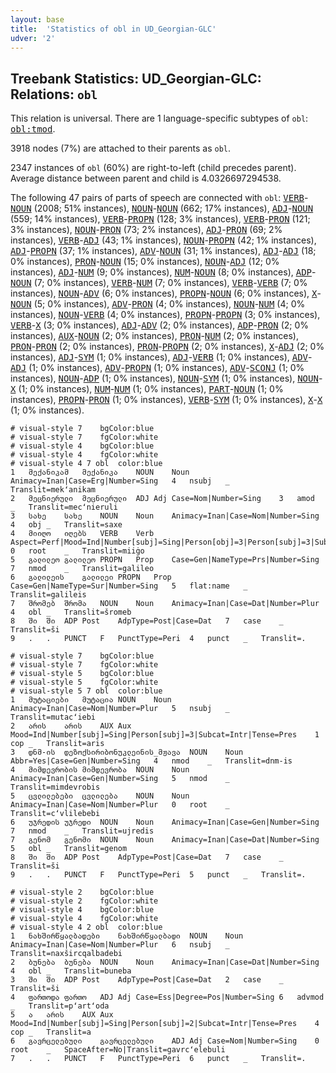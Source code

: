 ```yaml
---
layout: base
title:  'Statistics of obl in UD_Georgian-GLC'
udver: '2'
---
```


## Treebank Statistics: UD_Georgian-GLC: Relations: `obl`

This relation is universal.
There are 1 language-specific subtypes of `obl`: <tt><a href="ka_glc-dep-obl-tmod.html">obl:tmod</a></tt>.

3918 nodes (7%) are attached to their parents as `obl`.

2347 instances of `obl` (60%) are right-to-left (child precedes parent).
Average distance between parent and child is 4.0326697294538.

The following 47 pairs of parts of speech are connected with `obl`: <tt><a href="ka_glc-pos-VERB.html">VERB</a></tt>-<tt><a href="ka_glc-pos-NOUN.html">NOUN</a></tt> (2008; 51% instances), <tt><a href="ka_glc-pos-NOUN.html">NOUN</a></tt>-<tt><a href="ka_glc-pos-NOUN.html">NOUN</a></tt> (662; 17% instances), <tt><a href="ka_glc-pos-ADJ.html">ADJ</a></tt>-<tt><a href="ka_glc-pos-NOUN.html">NOUN</a></tt> (559; 14% instances), <tt><a href="ka_glc-pos-VERB.html">VERB</a></tt>-<tt><a href="ka_glc-pos-PROPN.html">PROPN</a></tt> (128; 3% instances), <tt><a href="ka_glc-pos-VERB.html">VERB</a></tt>-<tt><a href="ka_glc-pos-PRON.html">PRON</a></tt> (121; 3% instances), <tt><a href="ka_glc-pos-NOUN.html">NOUN</a></tt>-<tt><a href="ka_glc-pos-PRON.html">PRON</a></tt> (73; 2% instances), <tt><a href="ka_glc-pos-ADJ.html">ADJ</a></tt>-<tt><a href="ka_glc-pos-PRON.html">PRON</a></tt> (69; 2% instances), <tt><a href="ka_glc-pos-VERB.html">VERB</a></tt>-<tt><a href="ka_glc-pos-ADJ.html">ADJ</a></tt> (43; 1% instances), <tt><a href="ka_glc-pos-NOUN.html">NOUN</a></tt>-<tt><a href="ka_glc-pos-PROPN.html">PROPN</a></tt> (42; 1% instances), <tt><a href="ka_glc-pos-ADJ.html">ADJ</a></tt>-<tt><a href="ka_glc-pos-PROPN.html">PROPN</a></tt> (37; 1% instances), <tt><a href="ka_glc-pos-ADV.html">ADV</a></tt>-<tt><a href="ka_glc-pos-NOUN.html">NOUN</a></tt> (31; 1% instances), <tt><a href="ka_glc-pos-ADJ.html">ADJ</a></tt>-<tt><a href="ka_glc-pos-ADJ.html">ADJ</a></tt> (18; 0% instances), <tt><a href="ka_glc-pos-PRON.html">PRON</a></tt>-<tt><a href="ka_glc-pos-NOUN.html">NOUN</a></tt> (15; 0% instances), <tt><a href="ka_glc-pos-NOUN.html">NOUN</a></tt>-<tt><a href="ka_glc-pos-ADJ.html">ADJ</a></tt> (12; 0% instances), <tt><a href="ka_glc-pos-ADJ.html">ADJ</a></tt>-<tt><a href="ka_glc-pos-NUM.html">NUM</a></tt> (9; 0% instances), <tt><a href="ka_glc-pos-NUM.html">NUM</a></tt>-<tt><a href="ka_glc-pos-NOUN.html">NOUN</a></tt> (8; 0% instances), <tt><a href="ka_glc-pos-ADP.html">ADP</a></tt>-<tt><a href="ka_glc-pos-NOUN.html">NOUN</a></tt> (7; 0% instances), <tt><a href="ka_glc-pos-VERB.html">VERB</a></tt>-<tt><a href="ka_glc-pos-NUM.html">NUM</a></tt> (7; 0% instances), <tt><a href="ka_glc-pos-VERB.html">VERB</a></tt>-<tt><a href="ka_glc-pos-VERB.html">VERB</a></tt> (7; 0% instances), <tt><a href="ka_glc-pos-NOUN.html">NOUN</a></tt>-<tt><a href="ka_glc-pos-ADV.html">ADV</a></tt> (6; 0% instances), <tt><a href="ka_glc-pos-PROPN.html">PROPN</a></tt>-<tt><a href="ka_glc-pos-NOUN.html">NOUN</a></tt> (6; 0% instances), <tt><a href="ka_glc-pos-X.html">X</a></tt>-<tt><a href="ka_glc-pos-NOUN.html">NOUN</a></tt> (5; 0% instances), <tt><a href="ka_glc-pos-ADV.html">ADV</a></tt>-<tt><a href="ka_glc-pos-PRON.html">PRON</a></tt> (4; 0% instances), <tt><a href="ka_glc-pos-NOUN.html">NOUN</a></tt>-<tt><a href="ka_glc-pos-NUM.html">NUM</a></tt> (4; 0% instances), <tt><a href="ka_glc-pos-NOUN.html">NOUN</a></tt>-<tt><a href="ka_glc-pos-VERB.html">VERB</a></tt> (4; 0% instances), <tt><a href="ka_glc-pos-PROPN.html">PROPN</a></tt>-<tt><a href="ka_glc-pos-PROPN.html">PROPN</a></tt> (3; 0% instances), <tt><a href="ka_glc-pos-VERB.html">VERB</a></tt>-<tt><a href="ka_glc-pos-X.html">X</a></tt> (3; 0% instances), <tt><a href="ka_glc-pos-ADJ.html">ADJ</a></tt>-<tt><a href="ka_glc-pos-ADV.html">ADV</a></tt> (2; 0% instances), <tt><a href="ka_glc-pos-ADP.html">ADP</a></tt>-<tt><a href="ka_glc-pos-PRON.html">PRON</a></tt> (2; 0% instances), <tt><a href="ka_glc-pos-AUX.html">AUX</a></tt>-<tt><a href="ka_glc-pos-NOUN.html">NOUN</a></tt> (2; 0% instances), <tt><a href="ka_glc-pos-PRON.html">PRON</a></tt>-<tt><a href="ka_glc-pos-NUM.html">NUM</a></tt> (2; 0% instances), <tt><a href="ka_glc-pos-PRON.html">PRON</a></tt>-<tt><a href="ka_glc-pos-PRON.html">PRON</a></tt> (2; 0% instances), <tt><a href="ka_glc-pos-PRON.html">PRON</a></tt>-<tt><a href="ka_glc-pos-PROPN.html">PROPN</a></tt> (2; 0% instances), <tt><a href="ka_glc-pos-X.html">X</a></tt>-<tt><a href="ka_glc-pos-ADJ.html">ADJ</a></tt> (2; 0% instances), <tt><a href="ka_glc-pos-ADJ.html">ADJ</a></tt>-<tt><a href="ka_glc-pos-SYM.html">SYM</a></tt> (1; 0% instances), <tt><a href="ka_glc-pos-ADJ.html">ADJ</a></tt>-<tt><a href="ka_glc-pos-VERB.html">VERB</a></tt> (1; 0% instances), <tt><a href="ka_glc-pos-ADV.html">ADV</a></tt>-<tt><a href="ka_glc-pos-ADJ.html">ADJ</a></tt> (1; 0% instances), <tt><a href="ka_glc-pos-ADV.html">ADV</a></tt>-<tt><a href="ka_glc-pos-PROPN.html">PROPN</a></tt> (1; 0% instances), <tt><a href="ka_glc-pos-ADV.html">ADV</a></tt>-<tt><a href="ka_glc-pos-SCONJ.html">SCONJ</a></tt> (1; 0% instances), <tt><a href="ka_glc-pos-NOUN.html">NOUN</a></tt>-<tt><a href="ka_glc-pos-ADP.html">ADP</a></tt> (1; 0% instances), <tt><a href="ka_glc-pos-NOUN.html">NOUN</a></tt>-<tt><a href="ka_glc-pos-SYM.html">SYM</a></tt> (1; 0% instances), <tt><a href="ka_glc-pos-NOUN.html">NOUN</a></tt>-<tt><a href="ka_glc-pos-X.html">X</a></tt> (1; 0% instances), <tt><a href="ka_glc-pos-NUM.html">NUM</a></tt>-<tt><a href="ka_glc-pos-NUM.html">NUM</a></tt> (1; 0% instances), <tt><a href="ka_glc-pos-PART.html">PART</a></tt>-<tt><a href="ka_glc-pos-NOUN.html">NOUN</a></tt> (1; 0% instances), <tt><a href="ka_glc-pos-PROPN.html">PROPN</a></tt>-<tt><a href="ka_glc-pos-PRON.html">PRON</a></tt> (1; 0% instances), <tt><a href="ka_glc-pos-VERB.html">VERB</a></tt>-<tt><a href="ka_glc-pos-SYM.html">SYM</a></tt> (1; 0% instances), <tt><a href="ka_glc-pos-X.html">X</a></tt>-<tt><a href="ka_glc-pos-X.html">X</a></tt> (1; 0% instances).


~~~ conllu
# visual-style 7	bgColor:blue
# visual-style 7	fgColor:white
# visual-style 4	bgColor:blue
# visual-style 4	fgColor:white
# visual-style 4 7 obl	color:blue
1	მექანიკამ	მექანიკა	NOUN	Noun	Animacy=Inan|Case=Erg|Number=Sing	4	nsubj	_	Translit=mekʻanikam
2	მეცნიერული	მეცნიერული	ADJ	Adj	Case=Nom|Number=Sing	3	amod	_	Translit=mecʻnieruli
3	სახე	სახე	NOUN	Noun	Animacy=Inan|Case=Nom|Number=Sing	4	obj	_	Translit=saxe
4	მიიღო	იღებს	VERB	Verb	Aspect=Perf|Mood=Ind|Number[subj]=Sing|Person[obj]=3|Person[subj]=3|Subcat=Tran|Tense=Past|Voice=Act	0	root	_	Translit=miiġo
5	გალილეო	გალილეო	PROPN	Prop	Case=Gen|NameType=Prs|Number=Sing	7	nmod	_	Translit=galileo
6	გალილეის	გალილეი	PROPN	Prop	Case=Gen|NameType=Sur|Number=Sing	5	flat:name	_	Translit=galileis
7	შრომებ	შრომა	NOUN	Noun	Animacy=Inan|Case=Dat|Number=Plur	4	obl	_	Translit=šromeb
8	ში	ში	ADP	Post	AdpType=Post|Case=Dat	7	case	_	Translit=ši
9	.	.	PUNCT	F	PunctType=Peri	4	punct	_	Translit=.

~~~


~~~ conllu
# visual-style 7	bgColor:blue
# visual-style 7	fgColor:white
# visual-style 5	bgColor:blue
# visual-style 5	fgColor:white
# visual-style 5 7 obl	color:blue
1	მუტაციები	მუტაცია	NOUN	Noun	Animacy=Inan|Case=Nom|Number=Plur	5	nsubj	_	Translit=mutacʻiebi
2	არის	არის	AUX	Aux	Mood=Ind|Number[subj]=Sing|Person[subj]=3|Subcat=Intr|Tense=Pres	1	cop	_	Translit=aris
3	დნმ-ის	დეზოქსირიბონუკლეინის_მჟავა	NOUN	Noun	Abbr=Yes|Case=Gen|Number=Sing	4	nmod	_	Translit=dnm-is
4	მიმდევრობის	მიმდევრობა	NOUN	Noun	Animacy=Inan|Case=Gen|Number=Sing	5	nmod	_	Translit=mimdevrobis
5	ცვლილებები	ცვლილება	NOUN	Noun	Animacy=Inan|Case=Nom|Number=Plur	0	root	_	Translit=cʻvlilebebi
6	უჯრედის	უჯრედი	NOUN	Noun	Animacy=Inan|Case=Gen|Number=Sing	7	nmod	_	Translit=ujredis
7	გენომ	გენომი	NOUN	Noun	Animacy=Inan|Case=Dat|Number=Sing	5	obl	_	Translit=genom
8	ში	ში	ADP	Post	AdpType=Post|Case=Dat	7	case	_	Translit=ši
9	.	.	PUNCT	F	PunctType=Peri	5	punct	_	Translit=.

~~~


~~~ conllu
# visual-style 2	bgColor:blue
# visual-style 2	fgColor:white
# visual-style 4	bgColor:blue
# visual-style 4	fgColor:white
# visual-style 4 2 obl	color:blue
1	ნახშირწყალბადები	ნახშირწყალბადი	NOUN	Noun	Animacy=Inan|Case=Nom|Number=Plur	6	nsubj	_	Translit=naxšircqalbadebi
2	ბუნება	ბუნება	NOUN	Noun	Animacy=Inan|Case=Dat|Number=Sing	4	obl	_	Translit=buneba
3	ში	ში	ADP	Post	AdpType=Post|Case=Dat	2	case	_	Translit=ši
4	ფართოდა	ფართო	ADJ	Adj	Case=Ess|Degree=Pos|Number=Sing	6	advmod	_	Translit=pʻartʻoda
5	ა	არის	AUX	Aux	Mood=Ind|Number[subj]=Sing|Person[subj]=2|Subcat=Intr|Tense=Pres	4	cop	_	Translit=a
6	გავრცელებული	გავრცელებული	ADJ	Adj	Case=Nom|Number=Sing	0	root	_	SpaceAfter=No|Translit=gavrcʻelebuli
7	.	.	PUNCT	F	PunctType=Peri	6	punct	_	Translit=.

~~~


